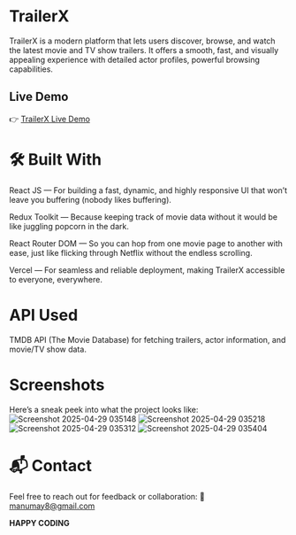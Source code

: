 # TrailerX

TrailerX is a modern platform that lets users discover, browse, and watch the latest movie and TV show trailers. It offers a smooth, fast, and visually appealing experience with detailed actor profiles, powerful browsing capabilities.

## Live Demo
👉 [TrailerX Live Demo](https://trailer-x-manumaay-mishras-projects.vercel.app/)

 # 🛠️ Built With
React JS — For building a fast, dynamic, and highly responsive UI that won’t leave you buffering (nobody likes buffering).

Redux Toolkit — Because keeping track of movie data without it would be like juggling popcorn in the dark.

React Router DOM — So you can hop from one movie page to another with ease, just like flicking through Netflix without the endless scrolling.

Vercel — For seamless and reliable deployment, making TrailerX accessible to everyone, everywhere.

# API Used
TMDB API (The Movie Database) for fetching trailers, actor information, and movie/TV show data.

# Screenshots
Here’s a sneak peek into what the project looks like:
![Screenshot 2025-04-29 035148](https://github.com/user-attachments/assets/9ae6355b-f762-487a-8033-1f0a81e94747)
![Screenshot 2025-04-29 035218](https://github.com/user-attachments/assets/5941d75c-3e5d-4791-a1b8-0c3abcbeaf41)
![Screenshot 2025-04-29 035312](https://github.com/user-attachments/assets/7dea8750-2f69-4a4c-a7ab-d0db14a30d44)
![Screenshot 2025-04-29 035404](https://github.com/user-attachments/assets/fcaf5adf-61e2-4190-ba0e-53efd4143b7e)




# 📬 Contact
Feel free to reach out for feedback or collaboration:
📧 manumay8@gmail.com

**HAPPY CODING**
